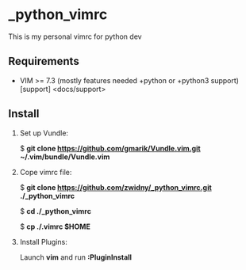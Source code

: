 # _python_vimrc
This is my personal vimrc for python dev


Requirements
------------------------------

  + VIM >= 7.3 (mostly features needed +python or +python3 support)[support] <docs/support>


Install 
------------------------------
1. Set up Vundle:
    
    $ **git clone https://github.com/gmarik/Vundle.vim.git ~/.vim/bundle/Vundle.vim**

2. Cope vimrc file:

    $ **git clone https://github.com/zwidny/_python_vimrc.git ./_python_vimrc**

    $ **cd ./_python_vimrc**

    $ **cp ./.vimrc $HOME**

2. Install Plugins:
    
    Launch **vim** and run **:PluginInstall**
